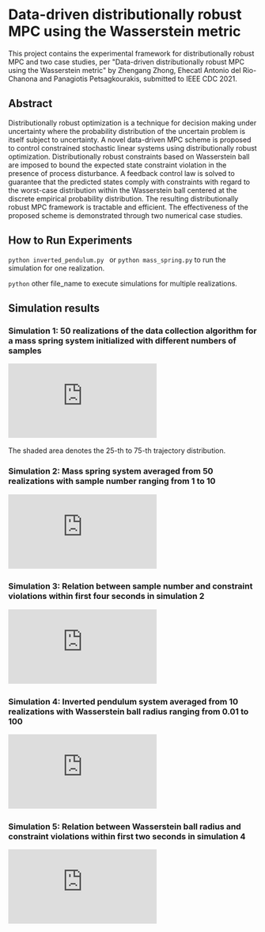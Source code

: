 # Data-driven distributionally robust MPC using the Wasserstein metric

This project contains the experimental framework for distributionally robust MPC and two case studies, per "Data-driven distributionally robust MPC using the Wasserstein metric" by Zhengang Zhong, Ehecatl Antonio del Rio-Chanona and Panagiotis Petsagkourakis, submitted to IEEE CDC 2021.

## Abstract

Distributionally robust optimization is a technique for decision making under uncertainty where the probability distribution of the uncertain problem is itself subject to uncertainty. A novel data-driven MPC scheme is proposed to control constrained stochastic linear systems using distributionally robust optimization. Distributionally robust constraints based on Wasserstein ball are imposed to bound the expected state constraint violation in the presence of process disturbance. A feedback control law is solved to guarantee that the predicted states comply with constraints with regard to the worst-case distribution within the Wasserstein ball centered at the discrete empirical probability distribution. The resulting distributionally robust MPC framework is tractable and efficient. The effectiveness of the proposed scheme is demonstrated through two numerical case studies.

## How to Run Experiments

``python inverted_pendulum.py `` or ``python mass_spring.py`` to run the simulation for one realization.

``python`` other file_name to execute simulations for multiple realizations.



## Simulation results

### Simulation 1: 50 realizations of the data collection algorithm for a mass spring system initialized with different numbers of samples

![PDF1](https://github.com/OptiMaL-PSE-Lab/CDC2021/blob/master/fig/plot9.pdf)

The shaded area denotes the 25-th to 75-th trajectory distribution.

### Simulation 2: Mass spring system averaged from 50 realizations with sample number ranging from 1 to 10

![PDF2](https://github.com/OptiMaL-PSE-Lab/CDC2021/blob/master/fig/plot2.pdf)

### Simulation 3: Relation between sample number and constraint violations within first four seconds in simulation 2

![PDF3](https://github.com/OptiMaL-PSE-Lab/CDC2021/blob/master/fig/plot4.pdf)

### Simulation 4: Inverted pendulum system averaged from 10 realizations with Wasserstein ball radius ranging from 0.01 to 100

![PDF4](https://github.com/OptiMaL-PSE-Lab/CDC2021/blob/master/fig/plot5.pdf)

### Simulation 5: Relation between Wasserstein ball radius and constraint violations within first two seconds in simulation 4

![PDF5](https://github.com/OptiMaL-PSE-Lab/CDC2021/blob/master/fig/plot7.pdf)

